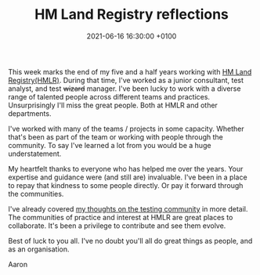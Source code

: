 ﻿---
layout: post
title:  "HM Land Registry reflections"
date:  2021-06-16 16:30:00 +0100
categories: jekyll update
---
This week marks the end of my five and a half years working with [HM Land Registry(HMLR)][1]. During that time, I've worked as a  junior consultant, test analyst, and test ~~wizard~~ manager. I've been lucky to work with a diverse range of talented people across different teams and practices. Unsurprisingly I'll miss the great people. Both at HMLR and other departments.

I've worked with many of the teams / projects in some capacity. Whether that's been as part of the team or working with people through the community. To say I've learned a lot from you would be a huge understatement.

My heartfelt thanks to everyone who has helped me over the years. Your expertise and guidance were (and still are) invaluable. I've been in a place to repay that kindness to some people directly. Or pay it forward through the communities.

I've already covered [my thoughts on the testing community][2] in more detail.  The communities of practice and interest at HMLR are great places to collaborate. It's been a privilege to contribute and see them evolve.

Best of luck to you all. I've no doubt you'll all do great things as people, and as an organisation.

Aaron

[1]: https://www.gov.uk/government/organisations/land-registry
[2]: https://flynnbops.github.io/jekyll/update/2021/06/16/letter_to_HMLR_test_community.html
